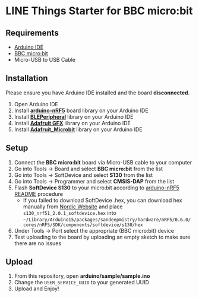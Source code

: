 # LINE Things Starter for BBC micro:bit

## Requirements
* [Arduino IDE](https://www.arduino.cc/en/Main/Software)
* [BBC micro:bit](https://microbit.org/)
* Micro-USB to USB Cable

## Installation
Please ensure you have Arduino IDE installed and the board **disconnected**.

1. Open Arduino IDE
2. Install **[arduino-nRF5](https://github.com/sandeepmistry/arduino-nRF5)** board library on your Arduino IDE
3. Install **[BLEPeripheral](https://github.com/sandeepmistry/arduino-BLEPeripheral)** library on your Arduino IDE
3. Install **[Adafruit GFX](https://github.com/adafruit/Adafruit-GFX-Library)** library on your Arduino IDE
4. Install **[Adafruit_Microbit](https://github.com/adafruit/Adafruit_Microbit)** library on your Arduino IDE

## Setup
1. Connect the **BBC micro:bit** board via Micro-USB cable to your computer
2. Go into Tools -> Board and select **BBC micro:bit** from the list
3. Go into Tools -> SoftDevice and select **S130** from the list
4. Go into Tools -> Programmer and select **CMSIS-DAP** from the list
5. Flash **SoftDevice S130** to your micro:bit according to [arduino-nRF5 README](https://github.com/sandeepmistry/arduino-nRF5#selecting-a-softdevice) procedure
    - If you failed to download SoftDevice .hex, you can download hex manually from [Nordic Website](https://www.nordicsemi.com/Software-and-Tools/Software/S130/Download) and place `s130_nrf51_2.0.1_softdevice.hex` into `~/Library/Arduino15/packages/sandeepmistry/hardware/nRF5/0.6.0/cores/nRF5/SDK/components/softdevice/s130/hex`
6. Under Tools -> Port select the appropriate (BBC micro:bit) device
7. Test uploading to the board by uploading an empty sketch to make sure there are no issues

## Upload
1. From this repository, open **arduino/sample/sample.ino**
2. Change the `USER_SERVICE_UUID` to your generated UUID
3. Upload and Enjoy!
